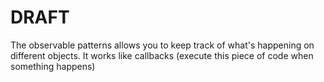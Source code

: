 # DRAFT
The observable patterns allows you to keep track of what's happening on different objects. It works like callbacks (execute this piece of code when something happens)